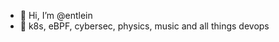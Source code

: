 - 👋 Hi, I’m @entlein
- 👀 k8s, eBPF, cybersec, physics, music and all things devops


<!---
entlein/entlein is a ✨ special ✨ repository because its `README.md` (this file) appears on your GitHub profile.
You can click the Preview link to take a look at your changes.
--->
